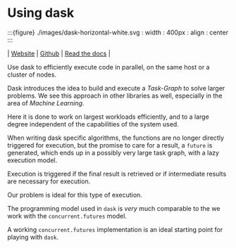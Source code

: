 # Using dask

:::{figure} ./images/dask-horizontal-white.svg
: width : 400px
: align : center
:::

| [Website](https://www.dask.org) | [Github](https://github.com/dask/dask) | [Read the docs](https://docs.dask.org/en/latest/) |

Use dask to efficiently execute code in parallel, on the same host or a cluster of nodes.

Dask introduces the idea to build and execute a *Task-Graph* to solve larger problems.
We see this approach in other libraries as well, especially in the area of *Machine Learning*.

Here it is done to work on largest workloads efficiently, and to a large degree independent of the capabilities of the system used.

When writing dask specific algorithms, the functions are no longer directly triggered for execution, but the promise to care for a result, a `future` is generated, which ends up in a possibly very large task graph, with a lazy execution model.

Execution is triggered if the final result is retrieved or if intermediate results are necessary for execution.

Our problem is ideal for this type of execution.

The programming model used in `dask` is *very* much comparable to the we work with the `concurrent.futures` model.

A working `concurrent.futures` implementation is an ideal starting point for playing with `dask`.
